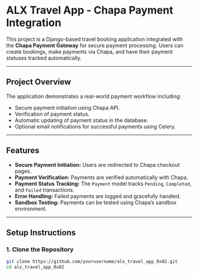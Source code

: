 # ALX Travel App - Chapa Payment Integration

This project is a Django-based travel booking application integrated with the **Chapa Payment Gateway** for secure payment processing. Users can create bookings, make payments via Chapa, and have their payment statuses tracked automatically.

---

## **Project Overview**

The application demonstrates a real-world payment workflow including:

- Secure payment initiation using Chapa API.
- Verification of payment status.
- Automatic updating of payment status in the database.
- Optional email notifications for successful payments using Celery.

---

## **Features**

- **Secure Payment Initiation:** Users are redirected to Chapa checkout pages.
- **Payment Verification:** Payments are verified automatically with Chapa.
- **Payment Status Tracking:** The `Payment` model tracks `Pending`, `Completed`, and `Failed` transactions.
- **Error Handling:** Failed payments are logged and gracefully handled.
- **Sandbox Testing:** Payments can be tested using Chapa’s sandbox environment.

---

## **Setup Instructions**

### 1. Clone the Repository

```bash
git clone https://github.com/yourusername/alx_travel_app_0x02.git
cd alx_travel_app_0x02

